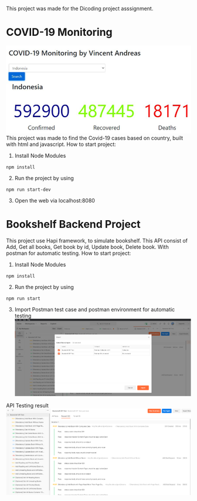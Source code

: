 This project was made for the Dicoding project asssignment.

# COVID-19 Monitoring

![Alt text](blob/image/Capture.JPG?raw=true "Preview")
This project was made to find the Covid-19 cases based on country, built with html and javascript.
How to start project:

1. Install Node Modules
```
npm install
```
2. Run the project by using
```
npm run start-dev
```
3. Open the web via localhost:8080

# Bookshelf Backend Project

This project use Hapi framework, to simulate bookshelf. This API consist of Add, Get all books, Get book by id, Update book, Delete book. With postman for automatic testing. 
How to start project:

1. Install Node Modules
```
npm install
```
2. Run the project by using
```
npm run start
```

3. Import Postman test case and postman environment for automatic testing
![Alt text](blob/image/importPostman.PNG?raw=true "Preview")

API Testing result
![Alt text](blob/image/postmanBE.PNG?raw=true "Preview")